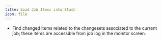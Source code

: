 ```yaml
---
title: Load Job Items into Stash
icon: file
---
```

* Find changed items related to the changesets associated to the current job; these items are accessible from job log in the monitor screen.

